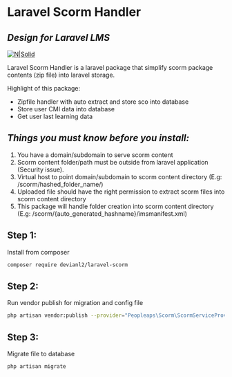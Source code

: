 # Laravel Scorm Handler
## _Design for Laravel LMS_

[![N|Solid](https://peopleaps.com/wp-content/uploads/2020/11/p2-01-01.png)](https://www.peopleaps.com)


Laravel Scorm Handler is a laravel package that simplify scorm package contents (zip file) into laravel storage.

Highlight of this package:
- Zipfile handler with auto extract and store sco into database
- Store user CMI data into database
- Get user last learning data

## _Things you must know before you install:_
1) You have a domain/subdomain to serve scorm content
2) Scorm content folder/path must be outside from laravel application (Security issue).
3) Virtual host to point domain/subdomain to scorm content directory (E.g: /scorm/hashed_folder_name/)
4) Uploaded file should have the right permission to extract scorm files into scorm content directory
5) This package will handle folder creation into scorm content directory (E.g: /scorm/{auto_generated_hashname}/imsmanifest.xml)


## Step 1:
Install from composer
```sh
composer require devianl2/laravel-scorm
```

## Step 2:
Run vendor publish for migration and config file
```sh
php artisan vendor:publish --provider="Peopleaps\Scorm\ScormServiceProvider"
```

## Step 3:
Migrate file to database
```sh
php artisan migrate
```

